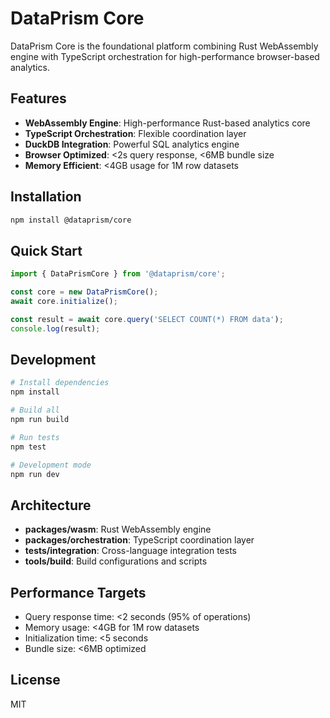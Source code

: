 # DataPrism Core

DataPrism Core is the foundational platform combining Rust WebAssembly engine with TypeScript orchestration for high-performance browser-based analytics.

## Features

- **WebAssembly Engine**: High-performance Rust-based analytics core
- **TypeScript Orchestration**: Flexible coordination layer
- **DuckDB Integration**: Powerful SQL analytics engine
- **Browser Optimized**: <2s query response, <6MB bundle size
- **Memory Efficient**: <4GB usage for 1M row datasets

## Installation

```bash
npm install @dataprism/core
```

## Quick Start

```typescript
import { DataPrismCore } from '@dataprism/core';

const core = new DataPrismCore();
await core.initialize();

const result = await core.query('SELECT COUNT(*) FROM data');
console.log(result);
```

## Development

```bash
# Install dependencies
npm install

# Build all
npm run build

# Run tests
npm test

# Development mode
npm run dev
```

## Architecture

- **packages/wasm**: Rust WebAssembly engine
- **packages/orchestration**: TypeScript coordination layer
- **tests/integration**: Cross-language integration tests
- **tools/build**: Build configurations and scripts

## Performance Targets

- Query response time: <2 seconds (95% of operations)
- Memory usage: <4GB for 1M row datasets
- Initialization time: <5 seconds
- Bundle size: <6MB optimized

## License

MIT
